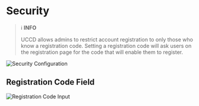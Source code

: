 # Security

> ℹ️ **INFO**
> 
> UCCD allows admins to restrict account registration to only those who know a registration code. Setting a registration code will ask users on the registration page for the code that will enable them to register.

![Security Configuration](https://docs.ctfd.io/assets/images/config-reg-code-59079e8a6425a4d0e4372caebb3a6d54.png)

## Registration Code Field

![Registration Code Input](https://docs.ctfd.io/assets/images/reg-code-53b982ff3b67ad03a81d1021e101f0ce.png)